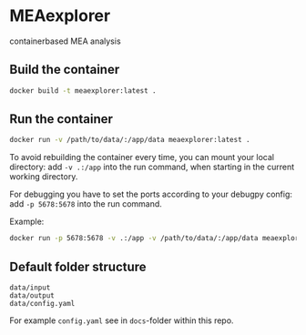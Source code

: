 # MEAexplorer
containerbased MEA analysis

## Build the container
```bash
docker build -t meaexplorer:latest .
```
## Run the container
```bash
docker run -v /path/to/data/:/app/data meaexplorer:latest .
```
To avoid rebuilding the container every time, you can mount your local directory: add `-v .:/app` into the run command, when starting in the current working directory.

For debugging you have to set the ports according to your debugpy config: add `-p 5678:5678` into the run command.

Example:
```bash
docker run -p 5678:5678 -v .:/app -v /path/to/data/:/app/data meaexplorer:latest .
```

## Default folder structure
```
data/input
data/output
data/config.yaml
```

For example `config.yaml` see in `docs`-folder within this repo.